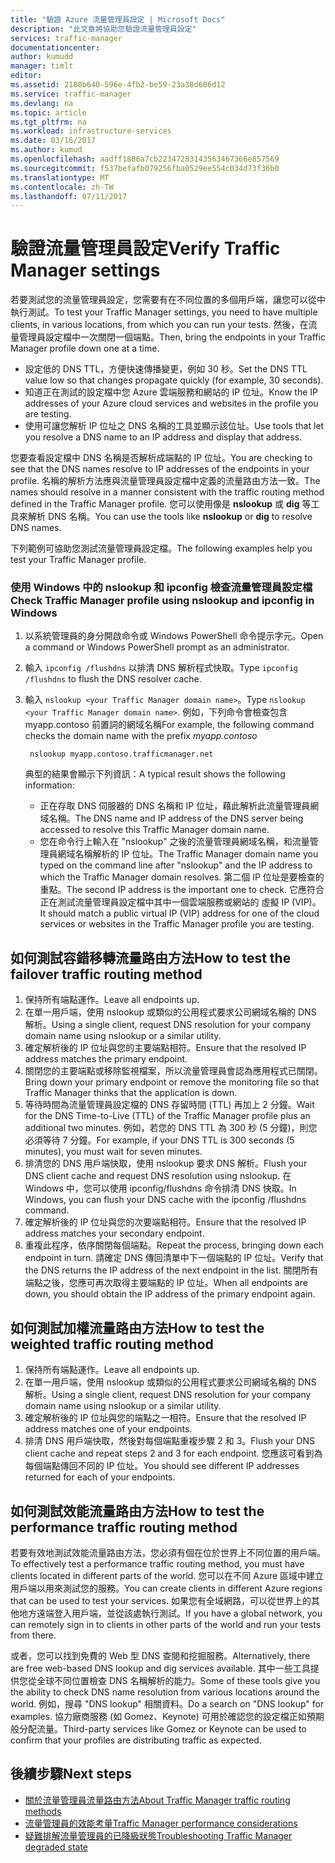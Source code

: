 ```yaml
---
title: "驗證 Azure 流量管理員設定 | Microsoft Docs"
description: "此文章將協助您驗證流量管理員設定"
services: traffic-manager
documentationcenter: 
author: kumudd
manager: timlt
editor: 
ms.assetid: 2180b640-596e-4fb2-be59-23a38d606d12
ms.service: traffic-manager
ms.devlang: na
ms.topic: article
ms.tgt_pltfrm: na
ms.workload: infrastructure-services
ms.date: 03/16/2017
ms.author: kumud
ms.openlocfilehash: aadff1806a7cb22347283143563467366e857569
ms.sourcegitcommit: f537befafb079256fba0529ee554c034d73f36b0
ms.translationtype: MT
ms.contentlocale: zh-TW
ms.lasthandoff: 07/11/2017
---
```

# <a name="verify-traffic-manager-settings"></a><span data-ttu-id="949e0-103">驗證流量管理員設定</span><span class="sxs-lookup"><span data-stu-id="949e0-103">Verify Traffic Manager settings</span></span>

<span data-ttu-id="949e0-104">若要測試您的流量管理員設定，您需要有在不同位置的多個用戶端，讓您可以從中執行測試。</span><span class="sxs-lookup"><span data-stu-id="949e0-104">To test your Traffic Manager settings, you need to have multiple clients, in various locations, from which you can run your tests.</span></span> <span data-ttu-id="949e0-105">然後，在流量管理員設定檔中一次關閉一個端點。</span><span class="sxs-lookup"><span data-stu-id="949e0-105">Then, bring the endpoints in your Traffic Manager profile down one at a time.</span></span>

* <span data-ttu-id="949e0-106">設定低的 DNS TTL，方便快速傳播變更，例如 30 秒。</span><span class="sxs-lookup"><span data-stu-id="949e0-106">Set the DNS TTL value low so that changes propagate quickly (for example, 30 seconds).</span></span>
* <span data-ttu-id="949e0-107">知道正在測試的設定檔中您 Azure 雲端服務和網站的 IP 位址。</span><span class="sxs-lookup"><span data-stu-id="949e0-107">Know the IP addresses of your Azure cloud services and websites in the profile you are testing.</span></span>
* <span data-ttu-id="949e0-108">使用可讓您解析 IP 位址之 DNS 名稱的工具並顯示該位址。</span><span class="sxs-lookup"><span data-stu-id="949e0-108">Use tools that let you resolve a DNS name to an IP address and display that address.</span></span>

<span data-ttu-id="949e0-109">您要查看設定檔中 DNS 名稱是否解析成端點的 IP 位址。</span><span class="sxs-lookup"><span data-stu-id="949e0-109">You are checking to see that the DNS names resolve to IP addresses of the endpoints in your profile.</span></span> <span data-ttu-id="949e0-110">名稱的解析方法應與流量管理員設定檔中定義的流量路由方法一致。</span><span class="sxs-lookup"><span data-stu-id="949e0-110">The names should resolve in a manner consistent with the traffic routing method defined in the Traffic Manager profile.</span></span> <span data-ttu-id="949e0-111">您可以使用像是 **nslookup** 或 **dig** 等工具來解析 DNS 名稱。</span><span class="sxs-lookup"><span data-stu-id="949e0-111">You can use the tools like **nslookup** or **dig** to resolve DNS names.</span></span>

<span data-ttu-id="949e0-112">下列範例可協助您測試流量管理員設定檔。</span><span class="sxs-lookup"><span data-stu-id="949e0-112">The following examples help you test your Traffic Manager profile.</span></span>

### <a name="check-traffic-manager-profile-using-nslookup-and-ipconfig-in-windows"></a><span data-ttu-id="949e0-113">使用 Windows 中的 nslookup 和 ipconfig 檢查流量管理員設定檔</span><span class="sxs-lookup"><span data-stu-id="949e0-113">Check Traffic Manager profile using nslookup and ipconfig in Windows</span></span>

1. <span data-ttu-id="949e0-114">以系統管理員的身分開啟命令或 Windows PowerShell 命令提示字元。</span><span class="sxs-lookup"><span data-stu-id="949e0-114">Open a command or Windows PowerShell prompt as an administrator.</span></span>
2. <span data-ttu-id="949e0-115">輸入 `ipconfig /flushdns` 以排清 DNS 解析程式快取。</span><span class="sxs-lookup"><span data-stu-id="949e0-115">Type `ipconfig /flushdns` to flush the DNS resolver cache.</span></span>
3. <span data-ttu-id="949e0-116">輸入 `nslookup <your Traffic Manager domain name>`。</span><span class="sxs-lookup"><span data-stu-id="949e0-116">Type `nslookup <your Traffic Manager domain name>`.</span></span> <span data-ttu-id="949e0-117">例如，下列命令會檢查包含 myapp.contoso 前置詞的網域名稱</span><span class="sxs-lookup"><span data-stu-id="949e0-117">For example, the following command checks the domain name with the prefix *myapp.contoso*</span></span>

        nslookup myapp.contoso.trafficmanager.net

    <span data-ttu-id="949e0-118">典型的結果會顯示下列資訊：</span><span class="sxs-lookup"><span data-stu-id="949e0-118">A typical result shows the following information:</span></span>

    + <span data-ttu-id="949e0-119">正在存取 DNS 伺服器的 DNS 名稱和 IP 位址，藉此解析此流量管理員網域名稱。</span><span class="sxs-lookup"><span data-stu-id="949e0-119">The DNS name and IP address of the DNS server being accessed to resolve this Traffic Manager domain name.</span></span>
    + <span data-ttu-id="949e0-120">您在命令行上輸入在 "nslookup" 之後的流量管理員網域名稱，和流量管理員網域名稱解析的 IP 位址。</span><span class="sxs-lookup"><span data-stu-id="949e0-120">The Traffic Manager domain name you typed on the command line after "nslookup" and the IP address to which the Traffic Manager domain resolves.</span></span> <span data-ttu-id="949e0-121">第二個 IP 位址是要檢查的重點。</span><span class="sxs-lookup"><span data-stu-id="949e0-121">The second IP address is the important one to check.</span></span> <span data-ttu-id="949e0-122">它應符合正在測試流量管理員設定檔中其中一個雲端服務或網站的 虛擬 IP (VIP)。</span><span class="sxs-lookup"><span data-stu-id="949e0-122">It should match a public virtual IP (VIP) address for one of the cloud services or websites in the Traffic Manager profile you are testing.</span></span>

## <a name="how-to-test-the-failover-traffic-routing-method"></a><span data-ttu-id="949e0-123">如何測試容錯移轉流量路由方法</span><span class="sxs-lookup"><span data-stu-id="949e0-123">How to test the failover traffic routing method</span></span>

1. <span data-ttu-id="949e0-124">保持所有端點運作。</span><span class="sxs-lookup"><span data-stu-id="949e0-124">Leave all endpoints up.</span></span>
2. <span data-ttu-id="949e0-125">在單一用戶端，使用 nslookup 或類似的公用程式要求公司網域名稱的 DNS 解析。</span><span class="sxs-lookup"><span data-stu-id="949e0-125">Using a single client, request DNS resolution for your company domain name using nslookup or a similar utility.</span></span>
3. <span data-ttu-id="949e0-126">確定解析後的 IP 位址與您的主要端點相符。</span><span class="sxs-lookup"><span data-stu-id="949e0-126">Ensure that the resolved IP address matches the primary endpoint.</span></span>
4. <span data-ttu-id="949e0-127">關閉您的主要端點或移除監視檔案，所以流量管理員會認為應用程式已關閉。</span><span class="sxs-lookup"><span data-stu-id="949e0-127">Bring down your primary endpoint or remove the monitoring file so that Traffic Manager thinks that the application is down.</span></span>
5. <span data-ttu-id="949e0-128">等待時間為流量管理員設定檔的 DNS 存留時間 (TTL) 再加上 2 分鐘。</span><span class="sxs-lookup"><span data-stu-id="949e0-128">Wait for the DNS Time-to-Live (TTL) of the Traffic Manager profile plus an additional two minutes.</span></span> <span data-ttu-id="949e0-129">例如，若您的 DNS TTL 為 300 秒 (5 分鐘)，則您必須等待 7 分鐘。</span><span class="sxs-lookup"><span data-stu-id="949e0-129">For example, if your DNS TTL is 300 seconds (5 minutes), you must wait for seven minutes.</span></span>
6. <span data-ttu-id="949e0-130">排清您的 DNS 用戶端快取，使用 nslookup 要求 DNS 解析。</span><span class="sxs-lookup"><span data-stu-id="949e0-130">Flush your DNS client cache and request DNS resolution using nslookup.</span></span> <span data-ttu-id="949e0-131">在 Windows 中，您可以使用 ipconfig/flushdns 命令排清 DNS 快取。</span><span class="sxs-lookup"><span data-stu-id="949e0-131">In Windows, you can flush your DNS cache with the ipconfig /flushdns command.</span></span>
7. <span data-ttu-id="949e0-132">確定解析後的 IP 位址與您的次要端點相符。</span><span class="sxs-lookup"><span data-stu-id="949e0-132">Ensure that the resolved IP address matches your secondary endpoint.</span></span>
8. <span data-ttu-id="949e0-133">重複此程序，依序關閉每個端點。</span><span class="sxs-lookup"><span data-stu-id="949e0-133">Repeat the process, bringing down each endpoint in turn.</span></span> <span data-ttu-id="949e0-134">請確定 DNS 傳回清單中下一個端點的 IP 位址。</span><span class="sxs-lookup"><span data-stu-id="949e0-134">Verify that the DNS returns the IP address of the next endpoint in the list.</span></span> <span data-ttu-id="949e0-135">關閉所有端點之後，您應可再次取得主要端點的 IP 位址。</span><span class="sxs-lookup"><span data-stu-id="949e0-135">When all endpoints are down, you should obtain the IP address of the primary endpoint again.</span></span>

## <a name="how-to-test-the-weighted-traffic-routing-method"></a><span data-ttu-id="949e0-136">如何測試加權流量路由方法</span><span class="sxs-lookup"><span data-stu-id="949e0-136">How to test the weighted traffic routing method</span></span>

1. <span data-ttu-id="949e0-137">保持所有端點運作。</span><span class="sxs-lookup"><span data-stu-id="949e0-137">Leave all endpoints up.</span></span>
2. <span data-ttu-id="949e0-138">在單一用戶端，使用 nslookup 或類似的公用程式要求公司網域名稱的 DNS 解析。</span><span class="sxs-lookup"><span data-stu-id="949e0-138">Using a single client, request DNS resolution for your company domain name using nslookup or a similar utility.</span></span>
3. <span data-ttu-id="949e0-139">確定解析後的 IP 位址與您的端點之一相符。</span><span class="sxs-lookup"><span data-stu-id="949e0-139">Ensure that the resolved IP address matches one of your endpoints.</span></span>
4. <span data-ttu-id="949e0-140">排清 DNS 用戶端快取，然後對每個端點重複步驟 2 和 3。</span><span class="sxs-lookup"><span data-stu-id="949e0-140">Flush your DNS client cache and repeat steps 2 and 3 for each endpoint.</span></span> <span data-ttu-id="949e0-141">您應該可看到為每個端點傳回不同的 IP 位址。</span><span class="sxs-lookup"><span data-stu-id="949e0-141">You should see different IP addresses returned for each of your endpoints.</span></span>

## <a name="how-to-test-the-performance-traffic-routing-method"></a><span data-ttu-id="949e0-142">如何測試效能流量路由方法</span><span class="sxs-lookup"><span data-stu-id="949e0-142">How to test the performance traffic routing method</span></span>

<span data-ttu-id="949e0-143">若要有效地測試效能流量路由方法，您必須有個在位於世界上不同位置的用戶端。</span><span class="sxs-lookup"><span data-stu-id="949e0-143">To effectively test a performance traffic routing method, you must have clients located in different parts of the world.</span></span> <span data-ttu-id="949e0-144">您可以在不同 Azure 區域中建立用戶端以用來測試您的服務。</span><span class="sxs-lookup"><span data-stu-id="949e0-144">You can create clients in different Azure regions that can be used to test your services.</span></span> <span data-ttu-id="949e0-145">如果您有全域網路，可以從世界上的其他地方遠端登入用戶端，並從該處執行測試。</span><span class="sxs-lookup"><span data-stu-id="949e0-145">If you have a global network, you can remotely sign in to clients in other parts of the world and run your tests from there.</span></span>

<span data-ttu-id="949e0-146">或者，您可以找到免費的 Web 型 DNS 查閱和挖掘服務。</span><span class="sxs-lookup"><span data-stu-id="949e0-146">Alternatively, there are free web-based DNS lookup and dig services available.</span></span> <span data-ttu-id="949e0-147">其中一些工具提供您從全球不同位置檢查 DNS 名稱解析的能力。</span><span class="sxs-lookup"><span data-stu-id="949e0-147">Some of these tools give you the ability to check DNS name resolution from various locations around the world.</span></span> <span data-ttu-id="949e0-148">例如，搜尋 "DNS lookup" 相關資料。</span><span class="sxs-lookup"><span data-stu-id="949e0-148">Do a search on "DNS lookup" for examples.</span></span> <span data-ttu-id="949e0-149">協力廠商服務 (如 Gomez、Keynote) 可用於確認您的設定檔正如預期般分配流量。</span><span class="sxs-lookup"><span data-stu-id="949e0-149">Third-party services like Gomez or Keynote can be used to confirm that your profiles are distributing traffic as expected.</span></span>

## <a name="next-steps"></a><span data-ttu-id="949e0-150">後續步驟</span><span class="sxs-lookup"><span data-stu-id="949e0-150">Next steps</span></span>

* [<span data-ttu-id="949e0-151">關於流量管理員流量路由方法</span><span class="sxs-lookup"><span data-stu-id="949e0-151">About Traffic Manager traffic routing methods</span></span>](traffic-manager-routing-methods.md)
* [<span data-ttu-id="949e0-152">流量管理員的效能考量</span><span class="sxs-lookup"><span data-stu-id="949e0-152">Traffic Manager performance considerations</span></span>](traffic-manager-performance-considerations.md)
* [<span data-ttu-id="949e0-153">疑難排解流量管理員的已降級狀態</span><span class="sxs-lookup"><span data-stu-id="949e0-153">Troubleshooting Traffic Manager degraded state</span></span>](traffic-manager-troubleshooting-degraded.md)
